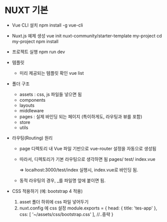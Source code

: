 # NUXT 기본

- Vue CLI 설치
      npm install -g vue-cli
- Nuxt.js 예제 생성
      vue init nuxt-community/starter-template my-project 
      cd my-project
      npm install
- 프로젝트 실행
      npm run dev
  
- 템플릿
  - 미리 제공되는 템플릿 확인
      vue list
- 폴더 구조
  - assets : css, js 파일들 넣으면 됨
  - components
  - layouts
  - middleware
  - pages : 실제 바인딩 되는 페이지  (특이하게도, 라우팅과 뷰를 포함)
  - store
  - utils
- 라우팅(Routing) 원리
  - page 디렉토리 내 Vue 파일 기반으로 vue-router 설정을 자동으로 생성됨
  - 따라서, 디렉토리가 기본 라우팅으로 생각하면 됨
      pages/
      	test/
      		index.vue
      
      => localhost:3000/test/index 실행시, index.vue로 바인딩 됨.
  - 동적 라우팅의 경우, _를 파일명 앞에 붙이면 됨.



- CSS 적용하기 (예: bootstrap 4 적용)
  1. asset 폴더 하위에 css 파일 넣어두기
  2. nuxt.config 에 css 설정
      module.exports = {
        head: {
          title: 'tes-app'
        },
        css: [
          '~/assets/css/bootstrap.css'
        ],
        //..중략
      }
  

